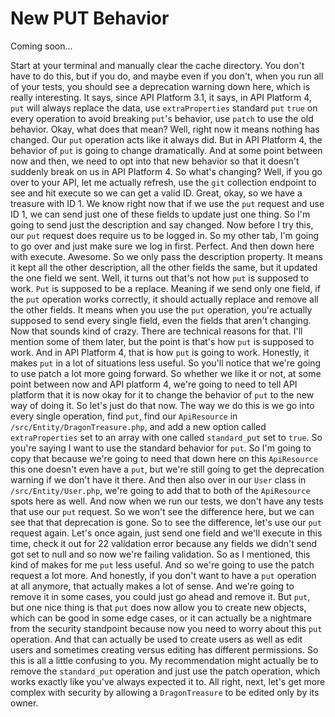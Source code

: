 # New PUT Behavior

Coming soon...

Start at your terminal and manually clear the cache directory. You don't have to do this, but if you do, and maybe even if you don't, when you run all of your tests, you should see a deprecation warning down here, which is really interesting. It says, since API Platform 3.1, it says, in API Platform 4, `put` will always replace the data, use `extraProperties` standard `put` `true` on every operation to avoid breaking `put`'s behavior, use `patch` to use the old behavior. Okay, what does that mean? Well, right now it means nothing has changed. Our `put` operation acts like it always did. But in API Platform 4, the behavior of `put` is going to change dramatically. And at some point between now and then, we need to opt into that new behavior so that it doesn't suddenly break on us in API Platform 4. So what's changing? Well, if you go over to your API, let me actually refresh, use the `git` collection endpoint to see and hit execute so we can get a valid ID. Great, okay, so we have a treasure with ID 1. We know right now that if we use the `put` request and use ID 1, we can send just one of these fields to update just one thing. So I'm going to send just the description and say changed. Now before I try this, our `put` request does require us to be logged in. So my other tab, I'm going to go over and just make sure we log in first. Perfect. And then down here with execute. Awesome. So we only pass the description property. It means it kept all the other description, all the other fields the same, but it updated the one field we sent. Well, it turns out that's not how `put` is supposed to work. `Put` is supposed to be a replace. Meaning if we send only one field, if the `put` operation works correctly, it should actually replace and remove all the other fields. It means when you use the `put` operation, you're actually supposed to send every single field, even the fields that aren't changing. Now that sounds kind of crazy. There are technical reasons for that. I'll mention some of them later, but the point is that's how `put` is supposed to work. And in API Platform 4, that is how `put` is going to work. Honestly, it makes `put` in a lot of situations less useful. So you'll notice that we're going to use patch a lot more going forward. So whether we like it or not, at some point between now and API platform 4, we're going to need to tell API platform that it is now okay for it to change the behavior of `put` to the new way of doing it. So let's just do that now. The way we do this is we go into every single operation, find `put`, find our `ApiResource` in `/src/Entity/DragonTreasure.php`, and add a new option called `extraProperties` set to an array with one called `standard_put` set to `true`. So you're saying I want to use the standard behavior for `put`. So I'm going to copy that because we're going to need that down here on this `ApiResource` this one doesn't even have a `put`, but we're still going to get the deprecation warning if we don't have it there. And then also over in our `User` class in `/src/Entity/User.php`, we're going to add that to both of the `ApiResource` spots here as well. And now when we run our tests, we don't have any tests that use our `put` request. So we won't see the difference here, but we can see that that deprecation is gone. So to see the difference, let's use our `put` request again. Let's once again, just send one field and we'll execute in this time, check it out for 22 validation error because any fields we didn't send got set to null and so now we're failing validation. So as I mentioned, this kind of makes for me `put` less useful. And so we're going to use the patch request a lot more. And honestly, if you don't want to have a `put` operation at all anymore, that actually makes a lot of sense. And we're going to remove it in some cases, you could just go ahead and remove it. But `put`, but one nice thing is that `put` does now allow you to create new objects, which can be good in some edge cases, or it can actually be a nightmare from the security standpoint because now you need to worry about this `put` operation. And that can actually be used to create users as well as edit users and sometimes creating versus editing has different permissions. So this is all a little confusing to you. My recommendation might actually be to remove the `standard_put` operation and just use the patch operation, which works exactly like you've always expected it to. All right, next, let's get more complex with security by allowing a `DragonTreasure` to be edited only by its owner.
